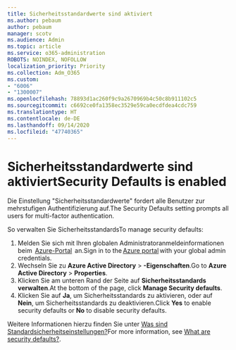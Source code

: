 ```yaml
---
title: Sicherheitsstandardwerte sind aktiviert
ms.author: pebaum
author: pebaum
manager: scotv
ms.audience: Admin
ms.topic: article
ms.service: o365-administration
ROBOTS: NOINDEX, NOFOLLOW
localization_priority: Priority
ms.collection: Adm_O365
ms.custom:
- "6006"
- "1300007"
ms.openlocfilehash: 78893d1ac260f9c9a2670969b4c50c8b911102c5
ms.sourcegitcommit: c6692ce0fa1358ec3529e59ca0ecdfdea4cdc759
ms.translationtype: HT
ms.contentlocale: de-DE
ms.lasthandoff: 09/14/2020
ms.locfileid: "47740365"
---
```

# <a name="security-defaults-is-enabled"></a><span data-ttu-id="00f40-102">Sicherheitsstandardwerte sind aktiviert</span><span class="sxs-lookup"><span data-stu-id="00f40-102">Security Defaults is enabled</span></span>

<span data-ttu-id="00f40-103">Die Einstellung "Sicherheitsstandardwerte" fordert alle Benutzer zur mehrstufigen Authentifizierung auf.</span><span class="sxs-lookup"><span data-stu-id="00f40-103">The Security Defaults setting prompts all users for multi-factor authentication.</span></span>

<span data-ttu-id="00f40-104">So verwalten Sie Sicherheitsstandards</span><span class="sxs-lookup"><span data-stu-id="00f40-104">To manage security defaults:</span></span>

1. <span data-ttu-id="00f40-105">Melden Sie sich mit Ihren globalen Administratoranmeldeinformationen beim  [Azure-Portal](https://ms.portal.azure.com/)  an.</span><span class="sxs-lookup"><span data-stu-id="00f40-105">Sign in to the [Azure portal](https://ms.portal.azure.com/) with your global admin credentials.</span></span>
2. <span data-ttu-id="00f40-106">Wechseln Sie zu **Azure Active Directory** > **-Eigenschaften**.</span><span class="sxs-lookup"><span data-stu-id="00f40-106">Go to **Azure Active Directory** > **Properties**.</span></span>
3. <span data-ttu-id="00f40-107">Klicken Sie am unteren Rand der Seite auf **Sicherheitsstandards verwalten**.</span><span class="sxs-lookup"><span data-stu-id="00f40-107">At the bottom of the page, click **Manage Security defaults**.</span></span>
4. <span data-ttu-id="00f40-108">Klicken Sie auf **Ja**, um Sicherheitsstandards zu aktivieren, oder auf **Nein**, um Sicherheitsstandards zu deaktivieren.</span><span class="sxs-lookup"><span data-stu-id="00f40-108">Click **Yes** to enable security defaults or **No** to disable security defaults.</span></span>

<span data-ttu-id="00f40-109">Weitere Informationen hierzu finden Sie unter [Was sind Standardsicherheitseinstellungen?](https://docs.microsoft.com/azure/active-directory/fundamentals/concept-fundamentals-security-defaults)</span><span class="sxs-lookup"><span data-stu-id="00f40-109">For more information, see [What are security defaults?](https://docs.microsoft.com/azure/active-directory/fundamentals/concept-fundamentals-security-defaults).</span></span>